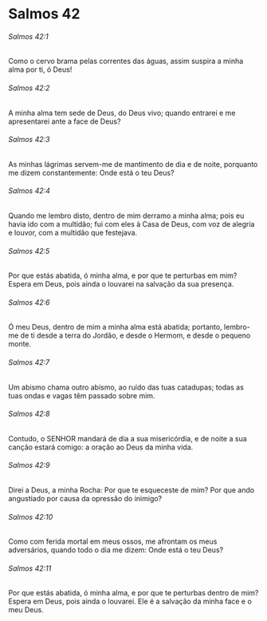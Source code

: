 # Salmos 42

###### Salmos 42:1

Como o cervo brama pelas correntes das águas, assim suspira a minha alma por ti, ó Deus!

###### Salmos 42:2

A minha alma tem sede de Deus, do Deus vivo; quando entrarei e me apresentarei ante a face de Deus?

###### Salmos 42:3

As minhas lágrimas servem-me de mantimento de dia e de noite, porquanto me dizem constantemente: Onde está o teu Deus?

###### Salmos 42:4

Quando me lembro disto, dentro de mim derramo a minha alma; pois eu havia ido com a multidão; fui com eles à Casa de Deus, com voz de alegria e louvor, com a multidão que festejava.

###### Salmos 42:5

Por que estás abatida, ó minha alma, e por que te perturbas em mim? Espera em Deus, pois ainda o louvarei na salvação da sua presença.

###### Salmos 42:6

Ó meu Deus, dentro de mim a minha alma está abatida; portanto, lembro-me de ti desde a terra do Jordão, e desde o Hermom, e desde o pequeno monte.

###### Salmos 42:7

Um abismo chama outro abismo, ao ruído das tuas catadupas; todas as tuas ondas e vagas têm passado sobre mim.

###### Salmos 42:8

Contudo, o SENHOR mandará de dia a sua misericórdia, e de noite a sua canção estará comigo: a oração ao Deus da minha vida.

###### Salmos 42:9

Direi a Deus, a minha Rocha: Por que te esqueceste de mim? Por que ando angustiado por causa da opressão do inimigo?

###### Salmos 42:10

Como com ferida mortal em meus ossos, me afrontam os meus adversários, quando todo o dia me dizem: Onde está o teu Deus?

###### Salmos 42:11

Por que estás abatida, ó minha alma, e por que te perturbas dentro de mim? Espera em Deus, pois ainda o louvarei. Ele é a salvação da minha face e o meu Deus.

